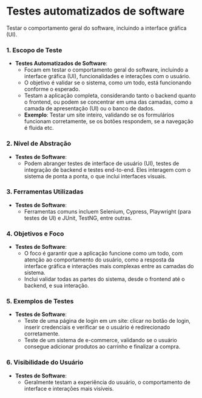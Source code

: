 # Testes automatizados de software

Testar o comportamento geral do software, incluindo a interface gráfica (UI).

### 1. **Escopo de Teste**

   - **Testes Automatizados de Software**:
     - Focam em testar o comportamento geral do software, incluindo a interface gráfica (UI), funcionalidades e interações com o usuário.
     - O objetivo é validar se o sistema, como um todo, está funcionando conforme o esperado.
     - Testam a aplicação completa, considerando tanto o backend quanto o frontend, ou podem se concentrar em uma das camadas, como a camada de apresentação (UI) ou o banco de dados.
     - **Exemplo**: Testar um site inteiro, validando se os formulários funcionam corretamente, se os botões respondem, se a navegação é fluida etc.

### 2. **Nível de Abstração**
   - **Testes de Software**: 
     - Podem abranger testes de interface de usuário (UI), testes de integração de backend e testes end-to-end. Eles interagem com o sistema de ponta a ponta, o que inclui interfaces visuais.

### 3. **Ferramentas Utilizadas**
   - **Testes de Software**:
     - Ferramentas comuns incluem Selenium, Cypress, Playwright (para testes de UI) e JUnit, TestNG, entre outras.

### 4. **Objetivos e Foco**
   - **Testes de Software**:
     - O foco é garantir que a aplicação funcione como um todo, com atenção ao comportamento do usuário, como a resposta da interface gráfica e interações mais complexas entre as camadas do sistema.
     - Inclui validar todas as partes do sistema, desde o frontend até o backend, e sua interação.

### 5. **Exemplos de Testes**
   - **Testes de Software**:
     - Teste de uma página de login em um site: clicar no botão de login, inserir credenciais e verificar se o usuário é redirecionado corretamente.
     - Teste de um sistema de e-commerce, validando se o usuário consegue adicionar produtos ao carrinho e finalizar a compra.

### 6. **Visibilidade do Usuário**
   - **Testes de Software**:
     - Geralmente testam a experiência do usuário, o comportamento de interface e interações mais visíveis.
     
